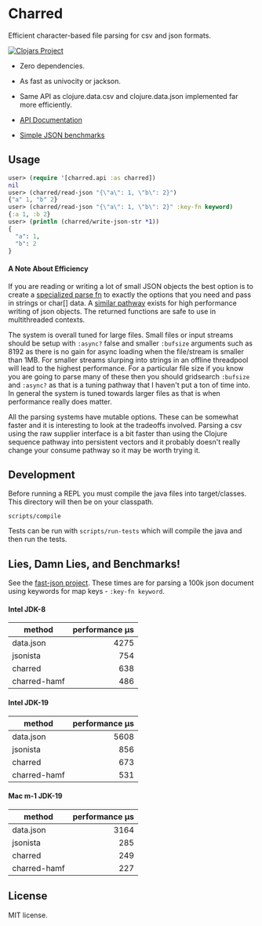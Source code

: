# Charred

Efficient character-based file parsing for csv and json formats.


[![Clojars Project](https://clojars.org/com.cnuernber/charred/latest-version.svg)](https://clojars.org/com.cnuernber/charred)

* Zero dependencies.
* As fast as univocity or jackson.
* Same API as clojure.data.csv and clojure.data.json implemented far more
  efficiently.


* [API Documentation](https://cnuernber.github.io/charred/)
* [Simple JSON benchmarks](https://github.com/cnuernber/fast-json)


## Usage

```clojure
user> (require '[charred.api :as charred])
nil
user> (charred/read-json "{\"a\": 1, \"b\": 2}")
{"a" 1, "b" 2}
user> (charred/read-json "{\"a\": 1, \"b\": 2}" :key-fn keyword)
{:a 1, :b 2}
user> (println (charred/write-json-str *1))
{
  "a": 1,
  "b": 2
}
```

#### A Note About Efficiency


If you are reading or writing a lot of small JSON objects the best option is to create a
[specialized parse fn](https://cnuernber.github.io/charred/charred.api.html#var-parse-json-fn)
to exactly the options that you need and pass in strings or char[] data.  A [similar pathway](https://cnuernber.github.io/charred/charred.api.html#var-write-json-fn) exists for high
performance writing of json objects.  The returned functions are safe to use in multithreaded
contexts.

The system is overall tuned for large files.  Small files or input streams should be setup with `:async?` false
and smaller `:bufsize` arguments such as 8192 as there is no gain for async loading when the file/stream is smaller than 1MB.
For smaller streams slurping into strings in an offline threadpool will lead to the highest performance.  For a particular
file size if you know you are going to parse many of these then you should gridsearch `:bufsize` and `:async?` as
that is a tuning pathway that I haven't put a ton of time into.  In general the system is tuned towards larger
files as that is when performance really does matter.

All the parsing systems have mutable options.  These can be somewhat faster and it is interesting to
look at the tradeoffs involved.  Parsing a csv using the raw supplier interface is a bit faster
than using the Clojure sequence pathway into persistent vectors and it probably doesn't really
change your consume pathway so it may be worth trying it.


## Development

Before running a REPL you must compile the java files into target/classes.  This directory
will then be on your classpath.

```console
scripts/compile
```

Tests can be run with `scripts/run-tests` which will compile the java and then run the tests.


## Lies, Damn Lies, and Benchmarks!

See the [fast-json project](https://github.com/cnuernber/fast-json/blob/master/src/fjson.clj#L247).  These times are for 
parsing a 100k json document using keywords for map keys - `:key-fn keyword`.

#### Intel JDK-8

|       method | performance µs |
|--------------|---------------:|
|    data.json |           4275 |
|     jsonista |            754 |
|      charred |            638 |
| charred-hamf |            486 |

#### Intel JDK-19

|       method | performance µs |
|--------------|---------------:|
|    data.json |           5608 |
|     jsonista |            856 |
|      charred |            673 |
| charred-hamf |            531 |


#### Mac m-1 JDK-19

|        method | performance µs |
|---------------|---------------:|
|     data.json |           3164 |
|      jsonista |            285 |
|       charred |            249 |
|  charred-hamf |            227 |


## License

MIT license.
